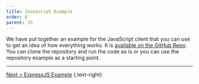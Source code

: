 ```yaml
---
title: JavaScript Example
order: 6
parent: JS
---
```

We have put together an example for the JavaScript client that you can use to get an idea of how everything works. It is [available on the GitHub Repo](https://github.com/exceptionless/Exceptionless.JavaScript/tree/master/example). You can clone the repository and run the code as is or you can use the repository example as a starting point. 

---  

[Next > ExpressJS Example](express-example.md) {.text-right}